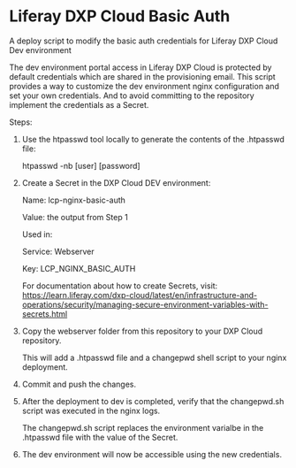 # Liferay DXP Cloud Basic Auth
A deploy script to modify the basic auth credentials for Liferay DXP Cloud Dev environment


The dev environment portal access in Liferay DXP Cloud is protected by default credentials which are shared in the provisioning email. 
This script provides a way to customize the dev environment nginx configuration and set your own credentials. 
And to avoid committing to the repository implement the credentials  as a Secret.

Steps:

1. Use the htpasswd tool locally to generate the contents of the .htpasswd file:
	
	htpasswd -nb [user] [password]
	
2. Create a Secret in the DXP Cloud DEV environment:
	
	Name: lcp-nginx-basic-auth
	
	Value: the output from Step 1
	
	Used in:
	
	Service: Webserver
	
	Key: LCP_NGINX_BASIC_AUTH
	
	For documentation about how to create Secrets, visit: https://learn.liferay.com/dxp-cloud/latest/en/infrastructure-and-operations/security/managing-secure-environment-variables-with-secrets.html	

3. Copy the webserver folder from this repository to your DXP Cloud repository.
	
	This will add a .htpasswd file and a changepwd shell script to your nginx deployment.
	
4. Commit and push the changes.

5. After the deployment to dev is completed, verify that the changepwd.sh script was executed in the nginx logs.

	The changepwd.sh script replaces the environment varialbe in the .htpasswd file with the value of the Secret.

6. The dev environment will now be accessible using the new credentials.
